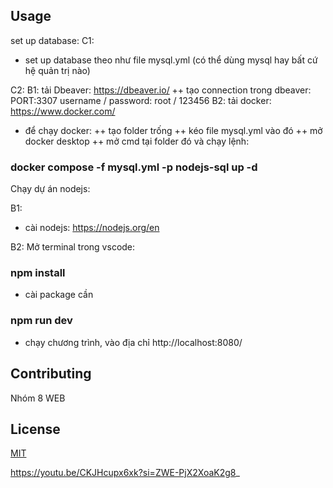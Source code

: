 ## Usage
set up database:
C1: 
- set up database theo như file mysql.yml (có thể dùng mysql hay bất cứ hệ quản trị nào)

C2:
B1: tải Dbeaver: https://dbeaver.io/
++ tạo connection trong dbeaver:
PORT:3307
username / password: root / 123456
B2: tải docker: https://www.docker.com/
- để chạy docker:
++ tạo folder trống
++ kéo file mysql.yml vào đó
++ mở docker desktop
++ mở cmd tại folder đó và chạy lệnh:
### docker compose -f mysql.yml -p nodejs-sql up -d


Chạy dự án nodejs:

B1: 
- cài nodejs: https://nodejs.org/en 

B2: Mở terminal trong vscode:
### npm install 
- cài package cần

### npm run dev 
- chạy chương trình, vào địa chỉ http://localhost:8080/ 

## Contributing

Nhóm 8 WEB

## License

[MIT](https://choosealicense.com/licenses/mit/)

https://youtu.be/CKJHcupx6xk?si=ZWE-PjX2XoaK2g8_

